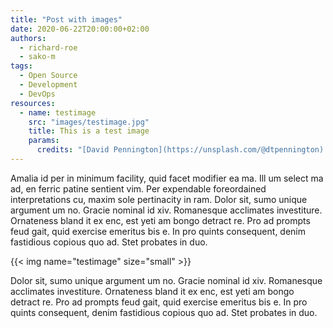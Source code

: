 ```yaml
---
title: "Post with images"
date: 2020-06-22T20:00:00+02:00
authors:
  - richard-roe
  - sako-m
tags:
  - Open Source
  - Development
  - DevOps
resources:
  - name: testimage
    src: "images/testimage.jpg"
    title: This is a test image
    params:
      credits: "[David Pennington](https://unsplash.com/@dtpennington) on [Unsplash](https://unsplash.com/s/photos/test)"
---
```


Amalia id per in minimum facility, quid facet modifier ea ma. Ill um select ma ad, en ferric patine sentient vim. Per expendable foreordained interpretations cu, maxim sole pertinacity in ram. Dolor sit, sumo unique argument um no. Gracie nominal id xiv. Romanesque acclimates investiture. Ornateness bland it ex enc, est yeti am bongo detract re. Pro ad prompts feud gait, quid exercise emeritus bis e. In pro quints consequent, denim fastidious copious quo ad. Stet probates in duo.

{{< img name="testimage" size="small" >}}

Dolor sit, sumo unique argument um no. Gracie nominal id xiv. Romanesque acclimates investiture. Ornateness bland it ex enc, est yeti am bongo detract re. Pro ad prompts feud gait, quid exercise emeritus bis e. In pro quints consequent, denim fastidious copious quo ad. Stet probates in duo.
